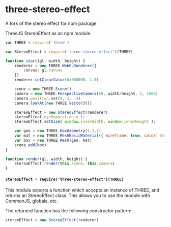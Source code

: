 # three-stereo-effect
A fork of the stereo effect for npm package

ThreeJS StereoEffect as an npm module. 

```js
var THREE = require('three')

var StereoEffect = require('three-stereo-effect')(THREE)

function start(gl, width, height) {
    renderer = new THREE.WebGLRenderer({
        canvas: gl.canvas
    })
    renderer.setClearColor(0x000000, 1.0)

    scene = new THREE.Scene()
    camera = new THREE.PerspectiveCamera(50, width/height, 1, 1000)
    camera.position.set(0, 1, -3)
    camera.lookAt(new THREE.Vector3())

    stereoEffect = new StereoEffect(renderer)
    stereoEffect.eyeSeparation = 1;
    stereoEffect.setSize( window.innerWidth, window.innerHeight );

    var geo = new THREE.BoxGeometry(1,1,1)
    var mat = new THREE.MeshBasicMaterial({ wireframe: true, color: 0xffffff })
    var box = new THREE.Mesh(geo, mat)
    scene.add(box)
}

function render(gl, width, height) {
    stereoEffect.render(this.scene, this.camera)
}
```


#### `StereoEffect = require('three-stereo-effect')(THREE)`

This module exports a function which accepts an instance of THREE, and returns an StereoEffect class. This allows you to use the module with CommonJS, globals, etc.

The returned function has the following constructor pattern:

```js
stereoEffect = new StereoEffect(renderer)
```
